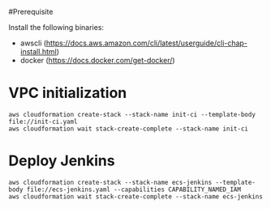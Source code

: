 #Prerequisite

Install the following binaries:
* awscli (https://docs.aws.amazon.com/cli/latest/userguide/cli-chap-install.html)
* docker (https://docs.docker.com/get-docker/)


# VPC initialization

```
aws cloudformation create-stack --stack-name init-ci --template-body file://init-ci.yaml
aws cloudformation wait stack-create-complete --stack-name init-ci
```

# Deploy Jenkins
```
aws cloudformation create-stack --stack-name ecs-jenkins --template-body file://ecs-jenkins.yaml --capabilities CAPABILITY_NAMED_IAM
aws cloudformation wait stack-create-complete --stack-name ecs-jenkins
```
